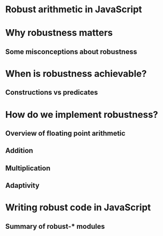 # Robust arithmetic in JavaScript

# Why robustness matters

## Some misconceptions about robustness

# When is robustness achievable?

## Constructions vs predicates

# How do we implement robustness?

## Overview of floating point arithmetic

## Addition

## Multiplication

## Adaptivity

# Writing robust code in JavaScript

## Summary of robust-* modules
